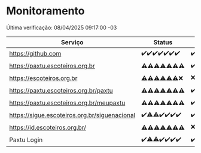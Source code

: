# Monitoramento

Última verificação: 08/04/2025 09:17:00 -03

|Serviço|Status|Últimas 24h|
|---|---|---|
|https://github.com|<span title="2025-04-01: OK=23">✔️</span><span title="2025-04-02: OK=23">✔️</span><span title="2025-04-03: OK=23">✔️</span><span title="2025-04-04: OK=23">✔️</span><span title="2025-04-05: OK=23">✔️</span><span title="2025-04-06: OK=23">✔️</span><span title="2025-04-07: OK=11">✔️</span>|<span title="07/04/2025 09:17:00 -03 : 200">✔️</span><span title="07/04/2025 10:20:00 -03 : 200">✔️</span><span title="07/04/2025 11:09:00 -03 : 200">✔️</span><span title="07/04/2025 12:09:00 -03 : 200">✔️</span><span title="07/04/2025 13:10:00 -03 : 200">✔️</span><span title="07/04/2025 14:08:00 -03 : 200">✔️</span><span title="07/04/2025 15:12:00 -03 : 200">✔️</span><span title="07/04/2025 16:07:00 -03 : 200">✔️</span><span title="07/04/2025 17:09:00 -03 : 200">✔️</span><span title="07/04/2025 18:08:00 -03 : 200">✔️</span><span title="07/04/2025 19:08:00 -03 : 200">✔️</span><span title="07/04/2025 20:08:00 -03 : 200">✔️</span><span title="07/04/2025 21:43:00 -03 : 200">✔️</span><span title="07/04/2025 23:19:00 -03 : 200">✔️</span><span title="08/04/2025 00:25:00 -03 : 200">✔️</span><span title="08/04/2025 01:11:00 -03 : 200">✔️</span><span title="08/04/2025 02:09:00 -03 : 200">✔️</span><span title="08/04/2025 03:13:00 -03 : 200">✔️</span><span title="08/04/2025 04:09:00 -03 : 200">✔️</span><span title="08/04/2025 05:13:00 -03 : 200">✔️</span><span title="08/04/2025 06:09:00 -03 : 200">✔️</span><span title="08/04/2025 07:10:00 -03 : 200">✔️</span><span title="08/04/2025 08:07:00 -03 : 200">✔️</span><span title="08/04/2025 09:17:00 -03 : 200">✔️</span>|
|https://paxtu.escoteiros.org.br|<span title="2025-04-01: OK=3, Falhas=20">⚠️</span><span title="2025-04-02: OK=11, Falhas=12">⚠️</span><span title="2025-04-03: OK=10, Falhas=13">⚠️</span><span title="2025-04-04: OK=11, Falhas=12">⚠️</span><span title="2025-04-05: OK=12, Falhas=11">⚠️</span><span title="2025-04-06: OK=11, Falhas=12">⚠️</span><span title="2025-04-07: OK=6, Falhas=5">⚠️</span>|<span title="07/04/2025 09:17:00 -03 : 200">✔️</span><span title="07/04/2025 10:20:00 -03 : 403">❌</span><span title="07/04/2025 11:09:00 -03 : 200">✔️</span><span title="07/04/2025 12:09:00 -03 : 200">✔️</span><span title="07/04/2025 13:10:00 -03 : 403">❌</span><span title="07/04/2025 14:08:00 -03 : 200">✔️</span><span title="07/04/2025 15:12:00 -03 : 200">✔️</span><span title="07/04/2025 16:07:00 -03 : 200">✔️</span><span title="07/04/2025 17:09:00 -03 : 403">❌</span><span title="07/04/2025 18:08:00 -03 : 403">❌</span><span title="07/04/2025 19:08:00 -03 : 200">✔️</span><span title="07/04/2025 20:08:00 -03 : 403">❌</span><span title="07/04/2025 21:43:00 -03 : 200">✔️</span><span title="07/04/2025 23:19:00 -03 : 403">❌</span><span title="08/04/2025 00:25:00 -03 : 200">✔️</span><span title="08/04/2025 01:11:00 -03 : 403">❌</span><span title="08/04/2025 02:09:00 -03 : 200">✔️</span><span title="08/04/2025 03:13:00 -03 : 403">❌</span><span title="08/04/2025 04:09:00 -03 : 200">✔️</span><span title="08/04/2025 05:13:00 -03 : 403">❌</span><span title="08/04/2025 06:09:00 -03 : 403">❌</span><span title="08/04/2025 07:10:00 -03 : 200">✔️</span><span title="08/04/2025 08:07:00 -03 : 403">❌</span><span title="08/04/2025 09:17:00 -03 : 200">✔️</span>|
|https://escoteiros.org.br|<span title="2025-04-01: OK=2, Falhas=21">⚠️</span><span title="2025-04-02: OK=8, Falhas=15">⚠️</span><span title="2025-04-03: OK=5, Falhas=18">⚠️</span><span title="2025-04-04: OK=8, Falhas=15">⚠️</span><span title="2025-04-05: OK=1, Falhas=22">⚠️</span><span title="2025-04-06: OK=1, Falhas=22">⚠️</span><span title="2025-04-07: Falhas=11">❌</span>|<span title="07/04/2025 09:17:00 -03 : 403">❌</span><span title="07/04/2025 10:20:00 -03 : 403">❌</span><span title="07/04/2025 11:09:00 -03 : 403">❌</span><span title="07/04/2025 12:09:00 -03 : 403">❌</span><span title="07/04/2025 13:10:00 -03 : 403">❌</span><span title="07/04/2025 14:08:00 -03 : 403">❌</span><span title="07/04/2025 15:12:00 -03 : 403">❌</span><span title="07/04/2025 16:07:00 -03 : 403">❌</span><span title="07/04/2025 17:09:00 -03 : 403">❌</span><span title="07/04/2025 18:08:00 -03 : 403">❌</span><span title="07/04/2025 19:08:00 -03 : 403">❌</span><span title="07/04/2025 20:08:00 -03 : 200">✔️</span><span title="07/04/2025 21:43:00 -03 : 403">❌</span><span title="07/04/2025 23:19:00 -03 : 200">✔️</span><span title="08/04/2025 00:25:00 -03 : 403">❌</span><span title="08/04/2025 01:11:00 -03 : 403">❌</span><span title="08/04/2025 02:09:00 -03 : 200">✔️</span><span title="08/04/2025 03:13:00 -03 : 403">❌</span><span title="08/04/2025 04:09:00 -03 : 403">❌</span><span title="08/04/2025 05:13:00 -03 : 403">❌</span><span title="08/04/2025 06:09:00 -03 : 403">❌</span><span title="08/04/2025 07:10:00 -03 : 403">❌</span><span title="08/04/2025 08:07:00 -03 : 403">❌</span><span title="08/04/2025 09:17:00 -03 : 403">❌</span>|
|https://paxtu.escoteiros.org.br/paxtu|<span title="2025-04-01: OK=9, Falhas=14">⚠️</span><span title="2025-04-02: OK=3, Falhas=20">⚠️</span><span title="2025-04-03: OK=9, Falhas=14">⚠️</span><span title="2025-04-04: OK=5, Falhas=18">⚠️</span><span title="2025-04-05: OK=4, Falhas=19">⚠️</span><span title="2025-04-06: OK=3, Falhas=20">⚠️</span><span title="2025-04-07: OK=3, Falhas=8">⚠️</span>|<span title="07/04/2025 09:17:00 -03 : 200">✔️</span><span title="07/04/2025 10:20:00 -03 : 403">❌</span><span title="07/04/2025 11:09:00 -03 : 403">❌</span><span title="07/04/2025 12:09:00 -03 : 403">❌</span><span title="07/04/2025 13:10:00 -03 : 200">✔️</span><span title="07/04/2025 14:08:00 -03 : 403">❌</span><span title="07/04/2025 15:12:00 -03 : 200">✔️</span><span title="07/04/2025 16:07:00 -03 : 200">✔️</span><span title="07/04/2025 17:09:00 -03 : 403">❌</span><span title="07/04/2025 18:08:00 -03 : 403">❌</span><span title="07/04/2025 19:08:00 -03 : 403">❌</span><span title="07/04/2025 20:08:00 -03 : 403">❌</span><span title="07/04/2025 21:43:00 -03 : 200">✔️</span><span title="07/04/2025 23:19:00 -03 : 403">❌</span><span title="08/04/2025 00:25:00 -03 : 200">✔️</span><span title="08/04/2025 01:11:00 -03 : 403">❌</span><span title="08/04/2025 02:09:00 -03 : 403">❌</span><span title="08/04/2025 03:13:00 -03 : 403">❌</span><span title="08/04/2025 04:09:00 -03 : 403">❌</span><span title="08/04/2025 05:13:00 -03 : 200">✔️</span><span title="08/04/2025 06:09:00 -03 : 200">✔️</span><span title="08/04/2025 07:10:00 -03 : 403">❌</span><span title="08/04/2025 08:07:00 -03 : 403">❌</span><span title="08/04/2025 09:17:00 -03 : 403">❌</span>|
|https://paxtu.escoteiros.org.br/meupaxtu|<span title="2025-04-01: OK=4, Falhas=19">⚠️</span><span title="2025-04-02: OK=5, Falhas=18">⚠️</span><span title="2025-04-03: OK=6, Falhas=17">⚠️</span><span title="2025-04-04: OK=4, Falhas=19">⚠️</span><span title="2025-04-05: OK=7, Falhas=16">⚠️</span><span title="2025-04-06: OK=4, Falhas=19">⚠️</span><span title="2025-04-07: OK=8, Falhas=3">⚠️</span>|<span title="07/04/2025 09:17:00 -03 : 200">✔️</span><span title="07/04/2025 10:20:00 -03 : 403">❌</span><span title="07/04/2025 11:09:00 -03 : 403">❌</span><span title="07/04/2025 12:09:00 -03 : 200">✔️</span><span title="07/04/2025 13:10:00 -03 : 403">❌</span><span title="07/04/2025 14:08:00 -03 : 403">❌</span><span title="07/04/2025 15:12:00 -03 : 200">✔️</span><span title="07/04/2025 16:07:00 -03 : 403">❌</span><span title="07/04/2025 17:09:00 -03 : 403">❌</span><span title="07/04/2025 18:08:00 -03 : 403">❌</span><span title="07/04/2025 19:08:00 -03 : 403">❌</span><span title="07/04/2025 20:08:00 -03 : 403">❌</span><span title="07/04/2025 21:43:00 -03 : 200">✔️</span><span title="07/04/2025 23:19:00 -03 : 403">❌</span><span title="08/04/2025 00:25:00 -03 : 200">✔️</span><span title="08/04/2025 01:11:00 -03 : 200">✔️</span><span title="08/04/2025 02:09:00 -03 : 200">✔️</span><span title="08/04/2025 03:13:00 -03 : 403">❌</span><span title="08/04/2025 04:09:00 -03 : 200">✔️</span><span title="08/04/2025 05:13:00 -03 : 403">❌</span><span title="08/04/2025 06:09:00 -03 : 200">✔️</span><span title="08/04/2025 07:10:00 -03 : 403">❌</span><span title="08/04/2025 08:07:00 -03 : 403">❌</span><span title="08/04/2025 09:17:00 -03 : 200">✔️</span>|
|https://sigue.escoteiros.org.br/siguenacional|<span title="2025-04-01: OK=23">✔️</span><span title="2025-04-02: OK=22, Falhas=1">⚠️</span><span title="2025-04-03: OK=22, Falhas=1">⚠️</span><span title="2025-04-04: OK=23">✔️</span><span title="2025-04-05: OK=23">✔️</span><span title="2025-04-06: OK=23">✔️</span><span title="2025-04-07: OK=11">✔️</span>|<span title="07/04/2025 09:17:00 -03 : 200">✔️</span><span title="07/04/2025 10:20:00 -03 : 200">✔️</span><span title="07/04/2025 11:09:00 -03 : 200">✔️</span><span title="07/04/2025 12:09:00 -03 : 200">✔️</span><span title="07/04/2025 13:10:00 -03 : 200">✔️</span><span title="07/04/2025 14:08:00 -03 : 200">✔️</span><span title="07/04/2025 15:12:00 -03 : 200">✔️</span><span title="07/04/2025 16:07:00 -03 : 200">✔️</span><span title="07/04/2025 17:09:00 -03 : 200">✔️</span><span title="07/04/2025 18:08:00 -03 : 200">✔️</span><span title="07/04/2025 19:08:00 -03 : 200">✔️</span><span title="07/04/2025 20:08:00 -03 : 200">✔️</span><span title="07/04/2025 21:43:00 -03 : 200">✔️</span><span title="07/04/2025 23:19:00 -03 : 200">✔️</span><span title="08/04/2025 00:25:00 -03 : 200">✔️</span><span title="08/04/2025 01:11:00 -03 : 200">✔️</span><span title="08/04/2025 02:09:00 -03 : 200">✔️</span><span title="08/04/2025 03:13:00 -03 : 200">✔️</span><span title="08/04/2025 04:09:00 -03 : 200">✔️</span><span title="08/04/2025 05:13:00 -03 : 200">✔️</span><span title="08/04/2025 06:09:00 -03 : 200">✔️</span><span title="08/04/2025 07:10:00 -03 : 200">✔️</span><span title="08/04/2025 08:07:00 -03 : 200">✔️</span><span title="08/04/2025 09:17:00 -03 : 200">✔️</span>|
|https://id.escoteiros.org.br/|<span title="2025-04-01: OK=9, Falhas=14">⚠️</span><span title="2025-04-02: OK=11, Falhas=12">⚠️</span><span title="2025-04-03: OK=12, Falhas=11">⚠️</span><span title="2025-04-04: OK=10, Falhas=13">⚠️</span><span title="2025-04-05: OK=13, Falhas=10">⚠️</span><span title="2025-04-06: OK=11, Falhas=12">⚠️</span><span title="2025-04-07: OK=6, Falhas=5">⚠️</span>|<span title="07/04/2025 09:17:00 -03 : 403">❌</span><span title="07/04/2025 10:20:00 -03 : 403">❌</span><span title="07/04/2025 11:09:00 -03 : 200">✔️</span><span title="07/04/2025 12:09:00 -03 : 200">✔️</span><span title="07/04/2025 13:10:00 -03 : 200">✔️</span><span title="07/04/2025 14:08:00 -03 : 200">✔️</span><span title="07/04/2025 15:12:00 -03 : 403">❌</span><span title="07/04/2025 16:07:00 -03 : 200">✔️</span><span title="07/04/2025 17:09:00 -03 : 403">❌</span><span title="07/04/2025 18:08:00 -03 : 403">❌</span><span title="07/04/2025 19:08:00 -03 : 200">✔️</span><span title="07/04/2025 20:08:00 -03 : 403">❌</span><span title="07/04/2025 21:43:00 -03 : 200">✔️</span><span title="07/04/2025 23:19:00 -03 : 200">✔️</span><span title="08/04/2025 00:25:00 -03 : 200">✔️</span><span title="08/04/2025 01:11:00 -03 : 200">✔️</span><span title="08/04/2025 02:09:00 -03 : 403">❌</span><span title="08/04/2025 03:13:00 -03 : 200">✔️</span><span title="08/04/2025 04:09:00 -03 : 200">✔️</span><span title="08/04/2025 05:13:00 -03 : 200">✔️</span><span title="08/04/2025 06:09:00 -03 : 403">❌</span><span title="08/04/2025 07:10:00 -03 : 200">✔️</span><span title="08/04/2025 08:07:00 -03 : 200">✔️</span><span title="08/04/2025 09:17:00 -03 : 200">✔️</span>|
|Paxtu Login|<span title="2025-04-01: OK=23">✔️</span><span title="2025-04-02: OK=22, Falhas=1">⚠️</span><span title="2025-04-03: OK=22, Falhas=1">⚠️</span><span title="2025-04-04: OK=23">✔️</span><span title="2025-04-05: OK=23">✔️</span><span title="2025-04-06: OK=23">✔️</span><span title="2025-04-07: OK=11">✔️</span>|<span title="07/04/2025 09:17:00 -03 : 200">✔️</span><span title="07/04/2025 10:20:00 -03 : 200">✔️</span><span title="07/04/2025 11:09:00 -03 : 200">✔️</span><span title="07/04/2025 12:09:00 -03 : 200">✔️</span><span title="07/04/2025 13:10:00 -03 : 200">✔️</span><span title="07/04/2025 14:08:00 -03 : 200">✔️</span><span title="07/04/2025 15:12:00 -03 : 200">✔️</span><span title="07/04/2025 16:07:00 -03 : 200">✔️</span><span title="07/04/2025 17:09:00 -03 : 200">✔️</span><span title="07/04/2025 18:08:00 -03 : 200">✔️</span><span title="07/04/2025 19:08:00 -03 : 200">✔️</span><span title="07/04/2025 20:08:00 -03 : 200">✔️</span><span title="07/04/2025 21:43:00 -03 : 200">✔️</span><span title="07/04/2025 23:19:00 -03 : 200">✔️</span><span title="08/04/2025 00:25:00 -03 : 200">✔️</span><span title="08/04/2025 01:11:00 -03 : 200">✔️</span><span title="08/04/2025 02:09:00 -03 : 200">✔️</span><span title="08/04/2025 03:13:00 -03 : 200">✔️</span><span title="08/04/2025 04:09:00 -03 : 200">✔️</span><span title="08/04/2025 05:13:00 -03 : 200">✔️</span><span title="08/04/2025 06:09:00 -03 : 200">✔️</span><span title="08/04/2025 07:10:00 -03 : 200">✔️</span><span title="08/04/2025 08:07:00 -03 : 200">✔️</span><span title="08/04/2025 09:17:00 -03 : 200">✔️</span>|
